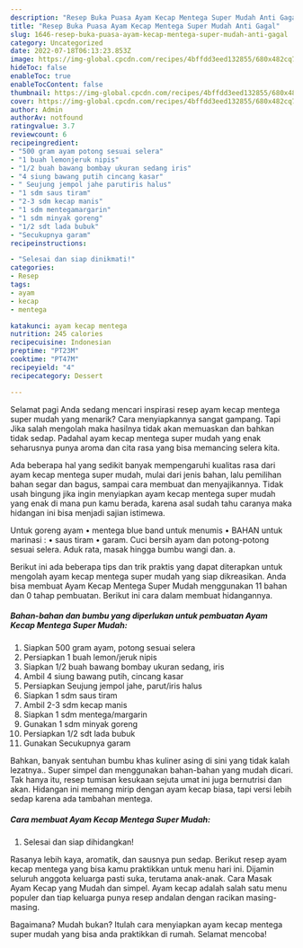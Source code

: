 ```yaml
---
description: "Resep Buka Puasa Ayam Kecap Mentega Super Mudah Anti Gagal"
title: "Resep Buka Puasa Ayam Kecap Mentega Super Mudah Anti Gagal"
slug: 1646-resep-buka-puasa-ayam-kecap-mentega-super-mudah-anti-gagal
category: Uncategorized
date: 2022-07-18T06:13:23.853Z
image: https://img-global.cpcdn.com/recipes/4bffdd3eed132855/680x482cq70/ayam-kecap-mentega-super-mudah-foto-resep-utama.jpg
hideToc: false
enableToc: true
enableTocContent: false
thumbnail: https://img-global.cpcdn.com/recipes/4bffdd3eed132855/680x482cq70/ayam-kecap-mentega-super-mudah-foto-resep-utama.jpg
cover: https://img-global.cpcdn.com/recipes/4bffdd3eed132855/680x482cq70/ayam-kecap-mentega-super-mudah-foto-resep-utama.jpg
author: Admin
authorAv: notfound
ratingvalue: 3.7
reviewcount: 6
recipeingredient:
- "500 gram ayam potong sesuai selera"
- "1 buah lemonjeruk nipis"
- "1/2 buah bawang bombay ukuran sedang iris"
- "4 siung bawang putih cincang kasar"
- " Seujung jempol jahe parutiris halus"
- "1 sdm saus tiram"
- "2-3 sdm kecap manis"
- "1 sdm mentegamargarin"
- "1 sdm minyak goreng"
- "1/2 sdt lada bubuk"
- "Secukupnya garam"
recipeinstructions:

- "Selesai dan siap dinikmati!"
categories:
- Resep
tags:
- ayam
- kecap
- mentega

katakunci: ayam kecap mentega 
nutrition: 245 calories
recipecuisine: Indonesian
preptime: "PT23M"
cooktime: "PT47M"
recipeyield: "4"
recipecategory: Dessert

---
```



Selamat pagi Anda sedang mencari inspirasi resep ayam kecap mentega super mudah yang menarik? Cara menyiapkannya sangat gampang. Tapi Jika salah mengolah maka hasilnya tidak akan memuaskan dan bahkan tidak sedap. Padahal ayam kecap mentega super mudah yang enak seharusnya punya aroma dan cita rasa yang bisa memancing selera kita.


Ada beberapa hal yang sedikit banyak mempengaruhi kualitas rasa dari ayam kecap mentega super mudah, mulai dari jenis bahan, lalu pemilihan bahan segar dan bagus, sampai cara membuat dan menyajikannya. Tidak usah bingung jika ingin menyiapkan ayam kecap mentega super mudah yang enak di mana pun kamu berada, karena asal sudah tahu caranya maka hidangan ini bisa menjadi sajian istimewa.

Untuk goreng ayam • mentega blue band untuk menumis • BAHAN untuk marinasi : • saus tiram • garam. Cuci bersih ayam dan potong-potong sesuai selera. Aduk rata, masak hingga bumbu wangi dan. a.


Berikut ini ada beberapa tips dan trik praktis yang dapat diterapkan untuk mengolah ayam kecap mentega super mudah yang siap dikreasikan. Anda bisa membuat Ayam Kecap Mentega Super Mudah menggunakan 11 bahan dan 0 tahap pembuatan. Berikut ini cara dalam membuat hidangannya.

<!--inarticleads1-->

##### Bahan-bahan dan bumbu yang diperlukan untuk pembuatan Ayam Kecap Mentega Super Mudah:

1. Siapkan 500 gram ayam, potong sesuai selera
1. Persiapkan 1 buah lemon/jeruk nipis
1. Siapkan 1/2 buah bawang bombay ukuran sedang, iris
1. Ambil 4 siung bawang putih, cincang kasar
1. Persiapkan  Seujung jempol jahe, parut/iris halus
1. Siapkan 1 sdm saus tiram
1. Ambil 2-3 sdm kecap manis
1. Siapkan 1 sdm mentega/margarin
1. Gunakan 1 sdm minyak goreng
1. Persiapkan 1/2 sdt lada bubuk
1. Gunakan Secukupnya garam


Bahkan, banyak sentuhan bumbu khas kuliner asing di sini yang tidak kalah lezatnya.. Super simpel dan menggunakan bahan-bahan yang mudah dicari. Tak hanya itu, resep tumisan kesukaan sejuta umat ini juga bernutrisi dan akan. Hidangan ini memang mirip dengan ayam kecap biasa, tapi versi lebih sedap karena ada tambahan mentega. 

<!--inarticleads2-->

##### Cara membuat Ayam Kecap Mentega Super Mudah:


1. Selesai dan siap dihidangkan!

Rasanya lebih kaya, aromatik, dan sausnya pun sedap. Berikut resep ayam kecap mentega yang bisa kamu praktikkan untuk menu hari ini. Dijamin seluruh anggota keluarga pasti suka, terutama anak-anak. Cara Masak Ayam Kecap yang Mudah dan simpel. Ayam kecap adalah salah satu menu populer dan tiap keluarga punya resep andalan dengan racikan masing-masing. 

Bagaimana? Mudah bukan? Itulah cara menyiapkan ayam kecap mentega super mudah yang bisa anda praktikkan di rumah. Selamat mencoba!
